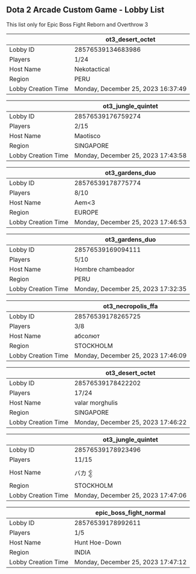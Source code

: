 ## Dota 2 Arcade Custom Game - Lobby List

This list only for Epic Boss Fight Reborn and Overthrow 3

|  | ot3_desert_octet |
| ------ | ------ |
| Lobby ID | 28576539134683986 |
| Players | 1/24 |
| Host Name | Nekotactical |
| Region | PERU |
| Lobby Creation Time | Monday, December 25, 2023 16:37:49 |


|  | ot3_jungle_quintet |
| ------ | ------ |
| Lobby ID | 28576539176759274 |
| Players | 2/15 |
| Host Name | Maotisco |
| Region | SINGAPORE |
| Lobby Creation Time | Monday, December 25, 2023 17:43:58 |


|  | ot3_gardens_duo |
| ------ | ------ |
| Lobby ID | 28576539178775774 |
| Players | 8/10 |
| Host Name | Aem<3 |
| Region | EUROPE |
| Lobby Creation Time | Monday, December 25, 2023 17:46:53 |


|  | ot3_gardens_duo |
| ------ | ------ |
| Lobby ID | 28576539169094111 |
| Players | 5/10 |
| Host Name | Hombre chambeador |
| Region | PERU |
| Lobby Creation Time | Monday, December 25, 2023 17:32:35 |


|  | ot3_necropolis_ffa |
| ------ | ------ |
| Lobby ID | 28576539178265725 |
| Players | 3/8 |
| Host Name | абсолют |
| Region | STOCKHOLM |
| Lobby Creation Time | Monday, December 25, 2023 17:46:09 |


|  | ot3_desert_octet |
| ------ | ------ |
| Lobby ID | 28576539178422202 |
| Players | 17/24 |
| Host Name | valar morghulis |
| Region | SINGAPORE |
| Lobby Creation Time | Monday, December 25, 2023 17:46:22 |


|  | ot3_jungle_quintet |
| ------ | ------ |
| Lobby ID | 28576539178923496 |
| Players | 11/15 |
| Host Name | バカ 𒉭 |
| Region | STOCKHOLM |
| Lobby Creation Time | Monday, December 25, 2023 17:47:06 |


|  | epic_boss_fight_normal |
| ------ | ------ |
| Lobby ID | 28576539178992611 |
| Players | 1/5 |
| Host Name | Hunt Hoe-Down |
| Region | INDIA |
| Lobby Creation Time | Monday, December 25, 2023 17:47:12 |


